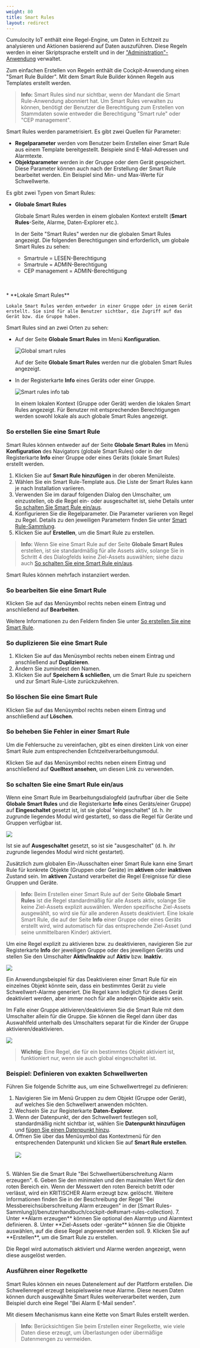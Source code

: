 ```yaml
---
weight: 80
title: Smart Rules
layout: redirect
---
```


Cumulocity IoT enthält eine Regel-Engine, um Daten in Echtzeit zu analysieren und Aktionen basierend auf Daten auszuführen. Diese Regeln werden in einer Skriptsprache erstellt und in der ["Administration"-Anwendung](/benutzerhandbuch/administration-de) verwaltet.

Zum einfachen Erstellen von Regeln enthält die Cockpit-Anwendung einen "Smart Rule Builder". Mit dem Smart Rule Builder können Regeln aus Templates erstellt werden.

>**Info:** Smart Rules sind nur sichtbar, wenn der Mandant die Smart Rule-Anwendung abonniert hat. Um Smart Rules verwalten zu können, benötigt der Benutzer die Berechtigung zum Erstellen von Stammdaten sowie entweder die Berechtigung "Smart rule" oder "CEP management".

Smart Rules werden parametrisiert. Es gibt zwei Quellen für Parameter:

* **Regelparameter** werden vom Benutzer beim Erstellen einer Smart Rule aus einem Template bereitgestellt. Beispiele sind E-Mail-Adressen und Alarmtexte.
* **Objektparameter** werden in der Gruppe oder dem Gerät gespeichert. Diese Parameter können auch nach der Erstellung der Smart Rule bearbeitet werden. Ein Beispiel sind Min- und Max-Werte für Schwellwerte.

Es gibt zwei Typen von Smart Rules:

* **Globale Smart Rules**

	Globale Smart Rules werden in einem globalen Kontext erstellt (**Smart Rules**-Seite, Alarme, Daten-Explorer etc.).

	In der Seite "Smart Rules" werden nur die globalen Smart Rules angezeigt. Die folgenden Berechtigungen sind erforderlich, um globale Smart Rules zu sehen:

	* Smartrule = LESEN-Berechtigung
	* Smartrule = ADMIN-Berechtigung
	* CEP management = ADMIN-Berechtigung
<br>
<br>
* **Lokale Smart Rules**

	Lokale Smart Rules werden entweder in einer Gruppe oder in einem Gerät erstellt. Sie sind für alle Benutzer sichtbar, die Zugriff auf das Gerät bzw. die Gruppe haben.


Smart Rules sind an zwei Orten zu sehen:

* Auf der Seite **Globale Smart Rules** im Menü **Konfiguration**.

	![Global smart rules](/images/benutzerhandbuch/cockpit/cockpit-smart-rules-list.png)

	Auf der Seite **Globale Smart Rules** werden nur die globalen Smart Rules angezeigt.

* In der Registerkarte **Info** eines Geräts oder einer Gruppe.

	![Smart rules info tab](/images/benutzerhandbuch/cockpit/cockpit-smartrule-info-tab.png)

	In einem lokalen Kontext (Gruppe oder Gerät) werden die lokalen Smart Rules angezeigt. Für Benutzer mit entsprechenden Berechtigungen werden sowohl lokale als auch globale Smart Rules angezeigt.		



### <a name="create-rules"></a>So erstellen Sie eine Smart Rule

Smart Rules können entweder auf der Seite **Globale Smart Rules** im Menü **Konfiguration** des Navigators (globale Smart Rules) oder in der Registerkarte **Info** einer Gruppe oder eines Geräts (lokale Smart Rules) erstellt werden.

1. Klicken Sie auf **Smart Rule hinzufügen** in der oberen Menüleiste. <br>
2. Wählen Sie ein Smart Rule-Template aus. Die Liste der Smart Rules kann je nach Installation variieren.
3. Verwenden Sie im darauf folgenden Dialog den Umschalter, um einzustellen, ob die Regel ein- oder ausgeschaltet ist, siehe Details unter [So schalten Sie Smart Rule ein/aus](#toggle-rules).
4. Konfigurieren Sie die Regelparameter. Die Parameter variieren von Regel zu Regel. Details zu den jeweiligen Parametern finden Sie unter [Smart Rule-Sammlung](#smart-rules-collection).
6. Klicken Sie auf **Erstellen**, um die Smart Rule zu erstellen.

>**Info:** Wenn Sie eine Smart Rule auf der Seite **Globale Smart Rules** erstellen, ist sie standardmäßig für alle Assets aktiv, solange Sie in Schritt 4 des Dialogfelds keine Ziel-Assets auswählen; siehe dazu auch [So schalten Sie eine Smart Rule ein/aus](#toggle-rules).

Smart Rules können mehrfach instanziiert werden.


### So bearbeiten Sie eine Smart Rule

Klicken Sie auf das Menüsymbol rechts neben einem Eintrag und anschließend auf **Bearbeiten**.

Weitere Informationen zu den Feldern finden Sie unter [So erstellen Sie eine Smart Rule](#create-rules).


### So duplizieren Sie eine Smart Rule

1. Klicken Sie auf das Menüsymbol rechts neben einem Eintrag und anschließend auf **Duplizieren**.
2. Ändern Sie zumindest den Namen.
3. Klicken Sie auf **Speichern & schließen**, um die Smart Rule zu speichern und zur Smart Rule-Liste zurückzukehren.

### So löschen Sie eine Smart Rule

Klicken Sie auf das Menüsymbol rechts neben einem Eintrag und anschließend auf **Löschen**.

### So beheben Sie Fehler in einer Smart Rule

Um die Fehlersuche zu vereinfachen, gibt es einen direkten Link von einer Smart Rule zum entsprechenden Echtzeitverarbeitungsmodul.

Klicken Sie auf das Menüsymbol rechts neben einem Eintrag und anschließend auf **Quelltext ansehen**, um diesen Link zu verwenden.

### <a name="toggle-rules"></a> So schalten Sie eine Smart Rule ein/aus

Wenn eine Smart Rule im Bearbeitungsdialogfeld (aufrufbar über die Seite **Globale Smart Rules** und die Registerkarte **Info** eines Geräts/einer Gruppe) auf **Eingeschaltet** gesetzt ist, ist sie global "eingeschaltet" (d. h. ihr zugrunde liegendes Modul wird gestartet), so dass die Regel für Geräte und Gruppen verfügbar ist.

<img src="/images/benutzerhandbuch/cockpit/cockpit-smartrule-enabled-toggle.png" name="Smart rule edit dialog" />

Ist sie auf **Ausgeschaltet** gesetzt, so ist sie "ausgeschaltet" (d. h. ihr zugrunde liegendes Modul wird nicht gestartet).

Zusätzlich zum globalen Ein-/Ausschalten einer Smart Rule kann eine Smart Rule für konkrete Objekte (Gruppen oder Geräte) im **aktiven** oder **inaktiven** Zustand sein. Im **aktiven** Zustand verarbeitet die Regel Ereignisse für diese Gruppen und Geräte.

> **Info:** Beim Erstellen einer Smart Rule auf der Seite **Globale Smart Rules** ist die Regel standardmäßig für alle Assets aktiv, solange Sie keine Ziel-Assets explizit auswählen. Werden spezifische Ziel-Assets ausgewählt, so wird sie für alle anderen Assets deaktiviert. Eine lokale Smart Rule, die auf der Seite **Info** einer Gruppe oder eines Geräts erstellt wird, wird automatisch für das entsprechende Ziel-Asset (und seine unmittelbaren Kinder) aktiviert.

Um eine Regel explizit zu aktivieren bzw. zu deaktivieren, navigieren Sie zur Registerkarte **Info** der jeweiligen Gruppe oder des jeweiligen Geräts und stellen Sie den Umschalter **Aktiv/Inaktiv** auf **Aktiv** bzw. **Inaktiv**.  

<img src="/images/benutzerhandbuch/cockpit/cockpit-smartrule-active-toggle.png" name="Smart rule in Info tab" />

Ein Anwendungsbeispiel für das Deaktivieren einer Smart Rule für ein einzelnes Objekt könnte sein, dass ein bestimmtes Gerät zu viele Schwellwert-Alarme generiert. Die Regel kann lediglich für dieses Gerät deaktiviert werden, aber immer noch für alle anderen Objekte aktiv sein.

Im Falle einer Gruppe aktivieren/deaktivieren Sie die Smart Rule mit dem Umschalter allein für die Gruppe. Sie können die Regel dann über das Auswahlfeld unterhalb des Umschalters separat für die Kinder der Gruppe aktivieren/deaktivieren.

<img src="/images/benutzerhandbuch/cockpit/cockpit-smartrule-children.png" name="Smart rule activate children" />

>**Wichtig:** Eine Regel, die für ein bestimmtes Objekt aktiviert ist, funktioniert nur, wenn sie auch global eingeschaltet ist.

### Beispiel: Definieren von exakten Schwellwerten

Führen Sie folgende Schritte aus, um eine Schwellwertregel zu definieren:

1. Navigieren Sie im Menü Gruppen zu dem Objekt (Gruppe oder Gerät), auf welches Sie den Schwellwert anwenden möchten.
2. Wechseln Sie zur Registerkarte **Daten-Explorer**.
3. Wenn der Datenpunkt, der den Schwellwert festlegen soll, standardmäßig nicht sichtbar ist, wählen Sie **Datenpunkt hinzufügen** und [fügen Sie einen Datenpunkt hinzu](#add-data-points).
4. Öffnen Sie über das Menüsymbol das Kontextmenü für den entsprechenden Datenpunkt und klicken Sie auf **Smart Rule erstellen**. <br><br> <img src="/images/benutzerhandbuch/cockpit/cockpit-smart-rules-data-point.png" name="Data point example"/>
<br>
5. Wählen Sie die Smart Rule "Bei Schwellwertüberschreitung Alarm erzeugen".
6. Geben Sie den minimalen und den maximalen Wert für den roten Bereich ein. Wenn der Messwert den roten Bereich betritt oder verlässt, wird ein KRITISCHER Alarm erzeugt bzw. gelöscht. Weitere Informationen finden Sie in der Beschreibung der Regel "Bei Messbereichsüberschreitung Alarm erzeugen" in der [Smart Rules-Sammlung](/benutzerhandbuch/cockpit-de#smart-rules-collection).
7. Unter **Alarm erzeugen** können Sie optional den Alarmtyp und Alarmtext definieren.
8. Unter **Ziel-Assets oder -geräte** können Sie die Objekte auswählen, auf die diese Regel angewendet werden soll.
9. Klicken Sie auf **Erstellen**, um die Smart Rule zu erstellen.

Die Regel wird automatisch aktiviert und Alarme werden angezeigt, wenn diese ausgelöst werden.

### Ausführen einer Regelkette

Smart Rules können ein neues Datenelement auf der Plattform erstellen. Die Schwellenregel erzeugt beispielsweise neue Alarme. Diese neuen Daten können durch ausgewählte Smart Rules weiterverarbeitet werden, zum Beispiel durch eine Regel "Bei Alarm E-Mail senden".

Mit diesem Mechanismus kann eine Kette von Smart Rules erstellt werden.

>**Info:** Berücksichtigen Sie beim Erstellen einer Regelkette, wie viele Daten diese erzeugt, um Überlastungen oder übermäßige Datenmengen zu vermeiden.

